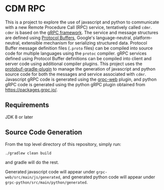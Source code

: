 # CDM RPC

This is a project to explore the use of javascript and python to communicate with a new Remote Procedure Call (RPC) service, tentatively called `cdmr`.
`cdmr` is based on the [gRPC framework](https://grpc.io/).
The service and message structures are defined using [Protocol Buffers](https://developers.google.com/protocol-buffers), Google's language-neutral, platform-neutral, extensible mechanism for serializing structured data.
Protocol Buffer message definition files (`.proto` files) can be compiled into source code for multiple languages using the `protoc` compiler.
gRPC services defined using Protocol Buffer definitions can be compiled into client and server code using additional compiler plugins.
This project uses the [protobuf-gradle-plugin](https://github.com/google/protobuf-gradle-plugin) to manage the generation of javascript and python source code for both the messages and service associated with `cdmr`.
Javascript gRPC code is generated using the [grpc-web](https://github.com/grpc/grpc-web) plugin, and python gRPC code is generated using the python gRPC plugin obtained from https://packages.grpc.io/.

## Requirements

JDK 8 or later

## Source Code Generation

From the top level directory of this repository, simply run:

~~~bash
./gradlew clean build
~~~

and gradle will do the rest.

Generated javascript code will appear under `grpc-web/src/main/js/generated`, and generated python code will appear under `grpc-python/src/main/python/generated`.
